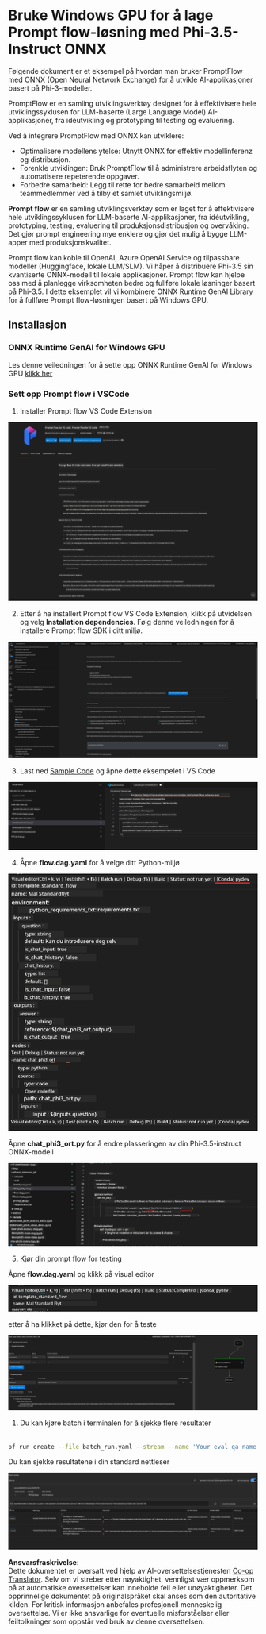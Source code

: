<!--
CO_OP_TRANSLATOR_METADATA:
{
  "original_hash": "92e7dac1e5af0dd7c94170fdaf6860fe",
  "translation_date": "2025-07-17T03:01:18+00:00",
  "source_file": "md/02.Application/01.TextAndChat/Phi3/UsingPromptFlowWithONNX.md",
  "language_code": "no"
}
-->
# Bruke Windows GPU for å lage Prompt flow-løsning med Phi-3.5-Instruct ONNX

Følgende dokument er et eksempel på hvordan man bruker PromptFlow med ONNX (Open Neural Network Exchange) for å utvikle AI-applikasjoner basert på Phi-3-modeller.

PromptFlow er en samling utviklingsverktøy designet for å effektivisere hele utviklingssyklusen for LLM-baserte (Large Language Model) AI-applikasjoner, fra idéutvikling og prototyping til testing og evaluering.

Ved å integrere PromptFlow med ONNX kan utviklere:

- Optimalisere modellens ytelse: Utnytt ONNX for effektiv modellinferenz og distribusjon.
- Forenkle utviklingen: Bruk PromptFlow til å administrere arbeidsflyten og automatisere repeterende oppgaver.
- Forbedre samarbeid: Legg til rette for bedre samarbeid mellom teammedlemmer ved å tilby et samlet utviklingsmiljø.

**Prompt flow** er en samling utviklingsverktøy som er laget for å effektivisere hele utviklingssyklusen for LLM-baserte AI-applikasjoner, fra idéutvikling, prototyping, testing, evaluering til produksjonsdistribusjon og overvåking. Det gjør prompt engineering mye enklere og gjør det mulig å bygge LLM-apper med produksjonskvalitet.

Prompt flow kan koble til OpenAI, Azure OpenAI Service og tilpassbare modeller (Huggingface, lokale LLM/SLM). Vi håper å distribuere Phi-3.5 sin kvantiserte ONNX-modell til lokale applikasjoner. Prompt flow kan hjelpe oss med å planlegge virksomheten bedre og fullføre lokale løsninger basert på Phi-3.5. I dette eksemplet vil vi kombinere ONNX Runtime GenAI Library for å fullføre Prompt flow-løsningen basert på Windows GPU.

## **Installasjon**

### **ONNX Runtime GenAI for Windows GPU**

Les denne veiledningen for å sette opp ONNX Runtime GenAI for Windows GPU [klikk her](./ORTWindowGPUGuideline.md)

### **Sett opp Prompt flow i VSCode**

1. Installer Prompt flow VS Code Extension

![pfvscode](../../../../../../translated_images/pfvscode.eff93dfc66a42cbef699fc16fa48f3ed3a23361875a3362037d026896395a00d.no.png)

2. Etter å ha installert Prompt flow VS Code Extension, klikk på utvidelsen og velg **Installation dependencies**. Følg denne veiledningen for å installere Prompt flow SDK i ditt miljø.

![pfsetup](../../../../../../translated_images/pfsetup.b46e93096f5a254f74e8b74ce2be7047ce963ef573d755ec897eb1b78cb9c954.no.png)

3. Last ned [Sample Code](../../../../../../code/09.UpdateSamples/Aug/pf/onnx_inference_pf) og åpne dette eksempelet i VS Code

![pfsample](../../../../../../translated_images/pfsample.8d89e70584ffe7c4dba182513e3148a989e552c3b8e4948567a6b806b5ae1845.no.png)

4. Åpne **flow.dag.yaml** for å velge ditt Python-miljø

![pfdag](../../../../../../translated_images/pfdag.264a77f7366458ff850a76ae949226391ea382856d543ef9da4b92096aff7e4b.no.png)

   Åpne **chat_phi3_ort.py** for å endre plasseringen av din Phi-3.5-instruct ONNX-modell

![pfphi](../../../../../../translated_images/pfphi.72da81d74244b45fc78cdfeeb8c7fbd9e7cd610bf2f96814dbade6a4a2dfad7e.no.png)

5. Kjør din prompt flow for testing

Åpne **flow.dag.yaml** og klikk på visual editor

![pfv](../../../../../../translated_images/pfv.ba8a81f34b20f603cccee3fe91e94113792ed6f5af28f76ab08e1a0b3e77b33b.no.png)

etter å ha klikket på dette, kjør den for å teste

![pfflow](../../../../../../translated_images/pfflow.4e1135a089b1ce1b6348b59edefdb6333e5729b54c8e57f9039b7f9463e68fbd.no.png)

1. Du kan kjøre batch i terminalen for å sjekke flere resultater


```bash

pf run create --file batch_run.yaml --stream --name 'Your eval qa name'    

```

Du kan sjekke resultatene i din standard nettleser


![pfresult](../../../../../../translated_images/pfresult.c22c826f8062d7cbe871cff35db4a013dcfefc13fafe5da6710a8549a96a4ceb.no.png)

**Ansvarsfraskrivelse**:  
Dette dokumentet er oversatt ved hjelp av AI-oversettelsestjenesten [Co-op Translator](https://github.com/Azure/co-op-translator). Selv om vi streber etter nøyaktighet, vennligst vær oppmerksom på at automatiske oversettelser kan inneholde feil eller unøyaktigheter. Det opprinnelige dokumentet på originalspråket skal anses som den autoritative kilden. For kritisk informasjon anbefales profesjonell menneskelig oversettelse. Vi er ikke ansvarlige for eventuelle misforståelser eller feiltolkninger som oppstår ved bruk av denne oversettelsen.